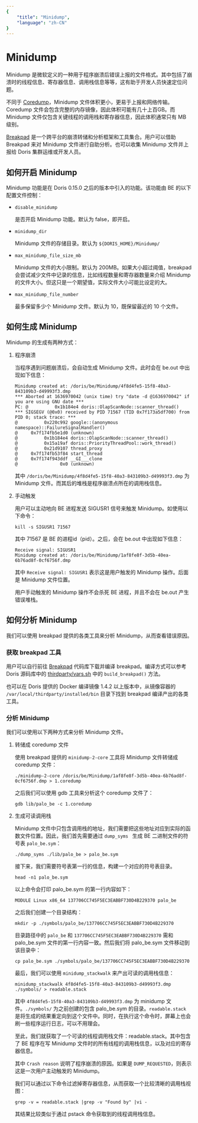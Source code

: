 ```yaml
---
{
    "title": "Minidump",
    "language": "zh-CN"
}
---
```


<!--
Licensed to the Apache Software Foundation (ASF) under one
or more contributor license agreements. See the NOTICE file
distributed with this work for additional information
regarding copyright ownership. The ASF licenses this file
to you under the Apache License, Version 2.0 (the
"License"); you may not use this file except in compliance
with the License. You may obtain a copy of the License at

  http://www.apache.org/licenses/LICENSE-2.0

Unless required by applicable law or agreed to in writing,
software distributed under the License is distributed on an
"AS IS" BASIS, WITHOUT WARRANTIES OR CONDITIONS OF ANY
KIND, either express or implied. See the License for the
specific language governing permissions and limitations
under the License.
-->

# Minidump

Minidump 是微软定义的一种用于程序崩溃后错误上报的文件格式。其中包括了崩溃时的线程信息、寄存器信息、调用栈信息等等，这有助于开发人员快速定位问题。

不同于 [Coredump](https://en.wikipedia.org/wiki/Core_dump)，Minidump 文件体积更小，更易于上报和网络传输。Coredump 文件会包含完整的内存镜像，因此体积可能有几十上百GB。而 Minidump 文件仅包含关键线程的调用栈和寄存器信息，因此体积通常只有 MB 级别。

[Breakpad](https://github.com/google/breakpad) 是一个跨平台的崩溃转储和分析框架和工具集合。用户可以借助 Breakpad 来对 Minidump 文件进行自助分析。也可以收集 Minidump 文件并上报给 Doris 集群运维或开发人员。

## 如何开启 Minidump

Minidump 功能是在 Doris 0.15.0 之后的版本中引入的功能。该功能由 BE 的以下配置文件控制：

* `disable_minidump`

    是否开启 Minidump 功能。默认为 false，即开启。
    
* `minidump_dir`

    Minidump 文件的存储目录。默认为 `${DORIS_HOME}/Minidump/`
    
* `max_minidump_file_size_mb`

    Minidump 文件的大小限制。默认为 200MB。如果大小超过阈值，breakpad 会尝试减少文件中记录的信息，比如线程数量和寄存器数量来介绍 Minidump 的文件大小。但这只是一个期望值，实际文件大小可能比设定的大。
    
* `max_minidump_file_number`

    最多保留多少个 Minidump 文件。默认为 10，既保留最近的 10 个文件。
    
## 如何生成 Minidump

Minidump 的生成有两种方式：

1. 程序崩溃

    当程序遇到问题崩溃后，会自动生成 Minidump 文件。此时会在 be.out 中出现如下信息：
    
    ```
    Minidump created at: /doris/be/Minidump/4f8d4fe5-15f8-40a3-843109b3-d49993f3.dmp
    *** Aborted at 1636970042 (unix time) try "date -d @1636970042" if you are using GNU date ***
    PC: @          0x1b184e4 doris::OlapScanNode::scanner_thread()
    *** SIGSEGV (@0x0) received by PID 71567 (TID 0x7f173a5df700) from PID 0; stack trace: ***
    @          0x220c992 google::(anonymous namespace)::FailureSignalHandler()
    @     0x7f174fb5e1d0 (unknown)
    @          0x1b184e4 doris::OlapScanNode::scanner_thread()
    @          0x15a19af doris::PriorityThreadPool::work_thread()
    @          0x21d9107 thread_proxy
    @     0x7f174fb53f84 start_thread
    @     0x7f174f943ddf __GI___clone
    @                0x0 (unknown)
    ```
    
    其中 `/doris/be/Minidump/4f8d4fe5-15f8-40a3-843109b3-d49993f3.dmp` 为 Minidump 文件。而其后的堆栈是程序崩溃点所在的调用栈信息。
    
2. 手动触发

    用户可以主动地向 BE 进程发送 SIGUSR1 信号来触发 Minidump。如使用以下命令：
    
    ```
    kill -s SIGUSR1 71567
    ```
    
    其中 71567 是 BE 的进程id（pid）。之后，会在 be.out 中出现如下信息：
    
    ```
    Receive signal: SIGUSR1
    Minidump created at: /doris/be/Minidump/1af8fe8f-3d5b-40ea-6b76ad8f-0cf6756f.dmp
    ```

    其中 `Receive signal: SIGUSR1` 表示这是用户触发的 Minidump 操作。后面是 Minidump 文件位置。
    
    用户手动触发的 Minidump 操作不会杀死 BE 进程，并且不会在 be.out 产生错误堆栈。
    
## 如何分析 Minidump

我们可以使用 breakpad 提供的各类工具来分析 Minidump，从而查看错误原因。

### 获取 breakpad 工具

用户可以自行前往 [Breakpad](https://github.com/google/breakpad) 代码库下载并编译 breakpad。编译方式可以参考 Doris 源码库中的 [thirdparty/vars.sh](https://github.com/apache/incubator-doris/blob/master/thirdparty/vars.sh) 中的 `build_breakpad()` 方法。

也可以在 Doris 提供的 Docker 编译镜像 1.4.2 以上版本中，从镜像容器的 `/var/local/thirdparty/installed/bin` 目录下找到 breakpad 编译产出的各类工具。

### 分析 Minidump

我们可以使用以下两种方式来分析 Minidump 文件。

1. 转储成 coredump 文件

    使用 breakpad 提供的 `minidump-2-core` 工具将 Minidump 文件转储成 coredump 文件：
    
    ```
    ./minidump-2-core /doris/be/Minidump/1af8fe8f-3d5b-40ea-6b76ad8f-0cf6756f.dmp > 1.coredump
    ```
    
    之后我们可以使用 gdb 工具来分析这个 coredump 文件了：
    
    ```
    gdb lib/palo_be -c 1.coredump
    ```

2. 生成可读调用栈

    Minidump 文件中只包含调用栈的地址，我们需要把这些地址对应到实际的函数文件位置。因此，我们首先需要通过 `dump_syms ` 生成 BE 二进制文件的符号表 `palo_be.sym`：
    
    ```
    ./dump_syms ./lib/palo_be > palo_be.sym
    ```

    接下来，我们需要符号表第一行的信息，构建一个对应的符号表目录。
    
    ```
    head -n1 palo_be.sym
    ```
    
    以上命令会打印 palo_be.sym 的第一行内容如下：
    
    ```
    MODULE Linux x86_64 137706CC745F5EC3EABBF730D4B229370 palo_be
    ```
    
    之后我们创建一个目录结构：
    
    ```
    mkdir -p ./symbols/palo_be/137706CC745F5EC3EABBF730D4B229370
    ```
    
    目录路径中的 `palo_be` 和 `137706CC745F5EC3EABBF730D4B229370` 需和 palo_be.sym 文件的第一行内容一致。然后我们将 palo_be.sym 文件移动到该目录中：
    
    ```
    cp palo_be.sym ./symbols/palo_be/137706CC745F5EC3EABBF730D4B229370
    ```
    
    最后，我们可以使用 `minidump_stackwalk` 来产出可读的调用栈信息：
    
    ```
    minidump_stackwalk 4f8d4fe5-15f8-40a3-843109b3-d49993f3.dmp ./symbols/ > readable.stack
    ```
    
    其中 `4f8d4fe5-15f8-40a3-843109b3-d49993f3.dmp` 为 minidump 文件。`./symbols/` 为之前创建的包含 palo_be.sym 的目录。`readable.stack` 是将生成的结果重定向到这个文件中。同时，在执行这个命令时，屏幕上也会刷一些程序运行日志，可以不用理会。
    
    至此，我们就获取了一个可读的线程调用栈文件：readable.stack。其中包含了 BE 程序在写 Minidump 文件时的所有线程的调用栈信息，以及对应的寄存器信息。
    
    其中 `Crash reason` 说明了程序崩溃的原因。如果是 `DUMP_REQUESTED`，则表示这是一次用户主动触发的 Minidump。
    
    我们可以通过以下命令过滤掉寄存器信息，从而获取一个比较清晰的调用栈视图：
    
    ```
    grep -v = readable.stack |grep -v "Found by" |vi -
    ```
    
    其结果比较类似于通过 pstack 命令获取到的线程调用栈信息。






